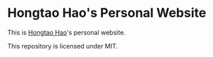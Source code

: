 # Hongtao Hao's Personal Website

This is [Hongtao Hao](https://hongtaoh.com/)'s personal website. 

This repository is licensed under MIT. 
